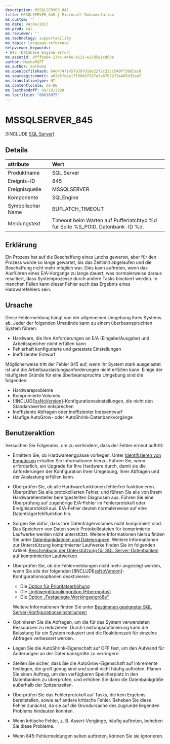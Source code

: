 ```yaml
---
description: MSSQLSERVER_845
title: MSSQLSERVER_845 | Microsoft-Dokumentation
ms.custom: ''
ms.date: 04/04/2017
ms.prod: sql
ms.reviewer: ''
ms.technology: supportability
ms.topic: language-reference
helpviewer_keywords:
- 845 (Database Engine error)
ms.assetid: 8fff6ad4-234c-44be-b123-e25d5e1cd63e
author: MashaMSFT
ms.author: mathoma
ms.openlocfilehash: b4d474714579397d18e22f2c32cc540ff30d5ac0
ms.sourcegitcommit: a0245fdae1ff9045f587a3a67b72f34405d35a4f
ms.translationtype: HT
ms.contentlocale: de-DE
ms.lasthandoff: 08/19/2020
ms.locfileid: "88618075"
---
```

# <a name="mssqlserver_845"></a>MSSQLSERVER_845
 [!INCLUDE [SQL Server](../../includes/applies-to-version/sqlserver.md)]
  
## <a name="details"></a>Details  
  
| attribute | Wert |  
| :-------- | :---- |  
|Produktname|SQL Server|  
|Ereignis-ID|845|  
|Ereignisquelle|MSSQLSERVER|  
|Komponente|SQLEngine|  
|Symbolischer Name|BUFLATCH_TIMEOUT|  
|Meldungstext|Timeout beim Warten auf Pufferlatchtyp %d für Seite %S_PGID, Datenbank-ID %d.|  
  
## <a name="explanation"></a>Erklärung  
Ein Prozess hat auf die Beschaffung eines Latchs gewartet, aber für den Prozess wurde so lange gewartet, bis das Zeitlimit abgelaufen und die Beschaffung nicht mehr möglich war. Dies kann auftreten, wenn das Ausführen eines E/A-Vorgangs zu lange dauert, was normalerweise daraus resultiert, dass Systemprozesse durch andere Tasks blockiert werden. In manchen Fällen kann dieser Fehler auch das Ergebnis eines Hardwarefehlers sein.  
  
## <a name="cause"></a>Ursache
Diese Fehlermeldung hängt von der allgemeinen Umgebung Ihres Systems ab. Jeder der folgenden Umstände kann zu einem überbeanspruchten System führen:

- Hardware, die Ihre Anforderungen an E/A (Eingabe/Ausgabe) und Arbeitsspeicher nicht erfüllen kann
- Fehlerhaft konfigurierte und getestete Einstellungen
- Ineffizienter Entwurf

 Möglicherweise tritt der Fehler 845 auf, wenn Ihr System stark ausgelastet ist und die Arbeitsauslastungsanforderungen nicht erfüllen kann. Einige der häufigsten Gründe für eine überbeanspruchte Umgebung sind die folgenden:

- Hardwareprobleme
- Komprimierte Volumes
- [!INCLUDE[ssNoVersion](../../includes/ssnoversion-md.md)]-Konfigurationseinstellungen, die nicht den Standardwerten entsprechen
- Ineffiziente Abfragen oder ineffizienter Indexentwurf
- Häufige AutoGrow- oder AutoShrink-Datenbankvorgänge

## <a name="user-action"></a>Benutzeraktion  
Versuchen Sie Folgendes, um zu verhindern, dass der Fehler erneut auftritt:  
  
- Ermitteln Sie, ob Hardwareengpässe vorliegen. Unter [Identifizieren von Engpässen](../performance/identify-bottlenecks.md) erhalten Sie Informationen hierzu. Führen Sie, wenn erforderlich, ein Upgrade für Ihre Hardware durch, damit sie die Anforderungen der Konfiguration Ihrer Umgebung, Ihrer Abfragen und der Auslastung erfüllen kann.

- Überprüfen Sie, ob alle Hardwarefunktionen fehlerfrei funktionieren. Überprüfen Sie alle protokollierten Fehler, und führen Sie alle von Ihrem Hardwarehersteller bereitgestellten Diagnosen aus. Führen Sie eine Überprüfung auf zugehörige E/A-Fehler im Fehlerprotokoll oder Ereignisprotokoll aus. E/A-Fehler deuten normalerweise auf eine Datenträgerfehlfunktion hin.  
- Sorgen Sie dafür, dass Ihre Datenträgervolumes nicht komprimiert sind. Das Speichern von Daten sowie Protokolldateien für komprimierte Laufwerke werden nicht unterstützt. Weitere Informationen hierzu finden Sie unter [Datenbankdateien und Dateigruppen](../databases/database-files-and-filegroups.md). Weitere Informationen zur Unterstützung komprimierter Laufwerke finden Sie im folgenden Artikel: [Beschreibung der Unterstützung für SQL Server-Datenbanken auf komprimierten Laufwerken](https://support.microsoft.com/EN-US/help/231347)

- Überprüfen Sie, ob die Fehlermeldungen nicht mehr angezeigt werden, wenn Sie alle der folgenden [!INCLUDE[ssNoVersion](../../includes/ssnoversion-md.md)]-Konfigurationsoptionen deaktivieren:
   - Die [Option für Prioritätserhöhung](../../database-engine/configure-windows/configure-the-priority-boost-server-configuration-option.md)
   - Die [Lightweightpoolingoption (Fibermodus)](../../database-engine/configure-windows/lightweight-pooling-server-configuration-option.md)
   - Die [Option „Festgelegte Workingsetgröße“](../../database-engine/configure-windows/set-working-set-size-server-configuration-option.md)

    Weitere Informationen finden Sie unter [ Bestimmen geeigneter SQL Server-Konfigurationseinstellungen](https://support.microsoft.com/EN-US/help/319942)

- Optimieren Sie die Abfragen, um die für das System verwendeten Ressourcen zu reduzieren. Durch Leistungsoptimierung kann die Belastung für ein System reduziert und die Reaktionszeit für einzelne Abfragen verbessert werden.
- Legen Sie die AutoShrink-Eigenschaft auf OFF fest, um den Aufwand für Änderungen an der Datenbankgröße zu verringern.
- Stellen Sie sicher, dass Sie die AutoGrow-Eigenschaft auf Inkremente festlegen, die groß genug sind und somit nicht häufig auftreten. Planen Sie einen Auftrag, um den verfügbaren Speicherplatz in den Datenbanken zu überprüfen, und erhöhen Sie dann die Datenbankgröße außerhalb der Spitzenzeiten.
- Überprüfen Sie das Fehlerprotokoll auf Tasks, die kein Ergebnis bereitstellen, sowie auf andere kritische Fehler. Beheben Sie diese Fehler zunächst, da sie auf die Grundursache des zugrunde liegenden Problems hindeuten könnten.
- Wenn kritische Fehler, z. B. Assert-Vorgänge, häufig auftreten, beheben Sie diese Probleme.
- Wenn 845-Fehlermeldungen selten auftreten, können Sie sie ignorieren.